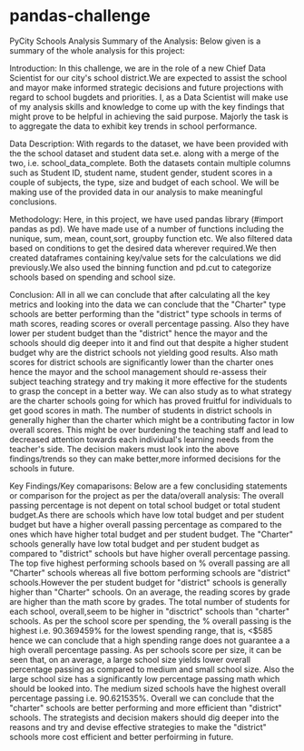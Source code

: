# pandas-challenge
 PyCity Schools Analysis
Summary of the Analysis:
Below given is a summary of the whole analysis for this project:

Introduction:
In this challenge, we are in the role of a new Chief Data Scientist for our city's school district.We are expected to assist the school and mayor make informed strategic decisions and future projections with regard to school bugdets and priorities. I, as a Data Scientist will make use of my analysis skills and knowledge to come up with the key findings that might prove to be helpful in achieving the said purpose. Majorly the task is to aggregate the data to exhibit key trends in school performance.

Data Description:
With regards to the dataset, we have been provided with the the school dataset and student data set.e. along with a merge of the two, i.e. school_data_complete. Both the datasets contain multiple columns such as Student ID, student name, student gender, student scores in a couple of subjects, the type, size and budget of each school. We will be making use of the provided data in our analysis to make meaningful conclusions.

Methodology:
Here, in this project, we have used pandas library (#import pandas as pd). We have made use of a number of functions including the nunique, sum, mean, count,sort, groupby function etc. We also filtered data based on conditions to get the desired data wherever required.We then created dataframes containing key/value sets for the calculations we did previously.We also used the binning function and pd.cut to categorize schools based on spending and school size.

Conclusion:
All in all we can conclude that after calculating all the key metrics and looking into the data we can conclude that the "Charter" type schools are better performing than the "district" type schools in terms of math scores, reading scores or overall percentage passing. Also they have lower per student budget than the "district" hence the mayor and the schools should dig deeper into it and find out that despite a higher student budget why are the district schools not yielding good results. Also math scores for district schools are significantly lower than the charter ones hence the mayor and the school management should re-assess their subject teaching strategy and try making it more effective for the students to grasp the concept in a better way. We can also study as to what strategy are the charter schools going for which has proved fruitful for individuals to get good scores in math. The number of students in district schools in generally higher than the charter which might be a contributing factor in low overall scores. This might be over burdening the teaching staff and lead to decreased attention towards each individual's learning needs from the teacher's side. The decision makers must look into the above findings/trends so they can make better,more informed decisions for the schools in future.

Key Findings/Key comaparisons:
Below are a few conclusiding statements or comparison for the project as per the data/overall analysis: The overall passing percentage is not depent on total school budget or total student budget.As there are schools which have low total budget and per student budget but have a higher overall passing percentage as compared to the ones which have higher total budget and per student budget. The "Charter" schools generally have low total budget and per student budget as compared to "district" schools but have higher overall percentage passing. The top five highest performing schools based on % overall passing are all "Charter" schools whereas all five bottom performing schools are "district" schools.However the per student budget for "district" schools is generally higher than "Charter" schools. On an average, the reading scores by grade are higher than the math score by grades. The total number of students for each school, overall,seem to be higher in "disctrict" schools than "charter" schools. As per the school score per spending, the % overall passing is the highest i.e. 90.369459% for the lowest spending range, that is, <$585 hence we can conclude that a high spending range does not guarantee a a high overall percentage passing. As per schools score per size, it can be seen that, on an average, a large school size yields lower overall percentage passing as compared to medium and small school size. Also the large school size has a significantly low percentage passing math which should be looked into. The medium sized schools have the highest overall percentage passing i.e. 90.621535%. Overall we can conclude that the "charter" schools are better performing and more efficient than "district" schools. The strategists and decision makers should dig deeper into the reasons and try and devise effective strategies to make the "district" schools more cost efficient and better perfoirming in future.
